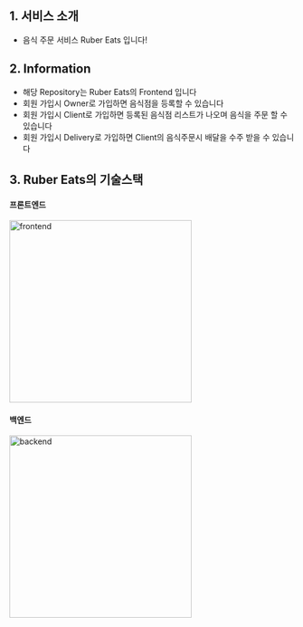 ## 1. 서비스 소개

- 음식 주문 서비스 Ruber Eats 입니다!

## 2. Information

- 해당 Repository는 Ruber Eats의 Frontend 입니다
- 회원 가입시 Owner로 가입하면 음식점을 등록할 수 있습니다
- 회원 가입시 Client로 가입하면 등록된 음식점 리스트가 나오며 음식을 주문 할 수 있습니다
- 회원 가입시 Delivery로 가입하면 Client의 음식주문시 배달을 수주 받을 수 있습니다

## 3. Ruber Eats의 기술스택

#### 프론트엔드

<img width="322" alt="frontend" src="https://user-images.githubusercontent.com/30823551/208224199-257dff7b-0408-4969-8fd5-d79810920483.png">

#### 백엔드

<img width="322" alt="backend" src="https://user-images.githubusercontent.com/30823551/208224200-c565d857-918b-41a5-8940-a50f7a2b8ec9.png">
